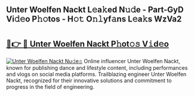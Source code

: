 ## Unter Woelfen Nackt L𝚎a𝚔ed N𝚞𝚍e - Part-GyD Vi𝚍𝚎o P𝚑𝚘tos - H𝚘𝚝 O𝚗𝚕yf𝚊ns L𝚎a𝚔s WzVa2

# <h2><a href="http://kfba77.oniu.top/?m=Unter+Woelfen+Nackt">🔗👉 🔴 Unter Woelfen Nackt P𝚑ot𝚘𝚜 V𝚒d𝚎o</a></h2>

[![Unter Woelfen Nackt Nu𝚍e𝚜](https://i.imgur.com/0qMVB7G.gif)](http://kfba77.oniu.top/?m=Unter+Woelfen+Nackt)
Online influencer Unter Woelfen Nackt, known for publishing dance and lifestyle content, including performances and vlogs on social media platforms. Trailblazing engineer Unter Woelfen Nackt, recognized for their innovative solutions and commitment to progress in the field of engineering.  
